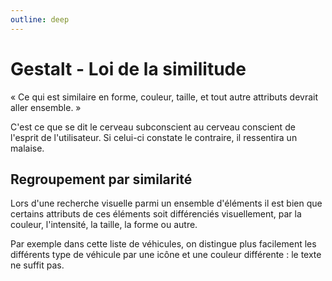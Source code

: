 ```yaml
---
outline: deep
---
```


<script setup lang="ts">
import FormulaireSimilitude from "../utils/FormulaireSimilitude.vue"
import RegroupementParSimilarite from "../utils/RegroupementParSimilarite.vue"

</script>

# Gestalt - Loi de la similitude

« Ce qui est similaire en forme, couleur, taille, et tout autre attributs
devrait aller ensemble. »

C'est ce que se dit le cerveau subconscient au cerveau conscient de l'esprit de
l'utilisateur. Si celui-ci constate le contraire, il ressentira un malaise.

## Regroupement par similarité

Lors d'une recherche visuelle parmi un ensemble d'éléments il est bien que
certains attributs de ces éléments soit différenciés visuellement, par la
couleur, l'intensité, la taille, la forme ou autre.

Par exemple dans cette liste de véhicules, on distingue plus facilement les
différents type de véhicule par une icône et une couleur différente : le texte
ne suffit pas.

<RegroupementParSimilarite />
